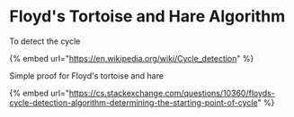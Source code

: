 # Floyd's Tortoise and Hare Algorithm

To detect the cycle

{% embed url="https://en.wikipedia.org/wiki/Cycle_detection" %}

Simple proof for Floyd's tortoise and hare

{% embed url="https://cs.stackexchange.com/questions/10360/floyds-cycle-detection-algorithm-determining-the-starting-point-of-cycle" %}
